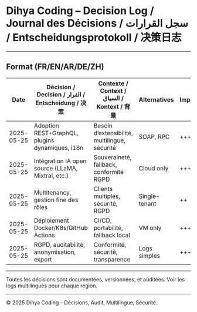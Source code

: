 # Dihya Coding – Decision Log / Journal des Décisions / سجل القرارات / Entscheidungsprotokoll / 决策日志

---

## Format (FR/EN/AR/DE/ZH)

| Date       | Décision / Decision / القرار / Entscheidung / 决策 | Contexte / Context / السياق / Kontext / 背景 | Alternatives | Impact | Statut |
|------------|---------------------------------------------------|----------------------------------------------|--------------|--------|--------|
| 2025-05-25 | Adoption REST+GraphQL, plugins dynamiques, i18n   | Besoin d’extensibilité, multilingue, sécurité| SOAP, RPC    | +++    | Validé |
| 2025-05-25 | Intégration IA open source (LLaMA, Mixtral, etc.) | Souveraineté, fallback, conformité RGPD      | Cloud only   | +++    | Validé |
| 2025-05-25 | Multitenancy, gestion fine des rôles              | Clients multiples, sécurité, RGPD            | Single-tenant| ++     | Validé |
| 2025-05-25 | Déploiement Docker/K8s/GitHub Actions             | CI/CD, portabilité, fallback local           | VM only      | +++    | Validé |
| 2025-05-25 | RGPD, auditabilité, anonymisation, export         | Conformité, sécurité, transparence           | Logs simples | +++    | Validé |

---

Toutes les décisions sont documentées, versionnées, et auditées. Voir les logs multilingues pour chaque région.

---

© 2025 Dihya Coding – Décisions, Audit, Multilingue, Sécurité.
